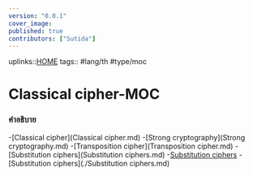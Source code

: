 ```yaml
---
version: "0.0.1"
cover_image:
published: true
contributors: ["Sutida"]
---
```

uplinks::[HOME](HOME.md)
tags:: #lang/th #type/moc

# Classical cipher-MOC
### คำอธิบาย
-[Classical cipher](Classical cipher.md)
-[Strong cryptography](Strong cryptography.md)
-[Transposition cipher](Transposition cipher.md)
-[Substitution ciphers](Substitution ciphers.md)
-[Substitution ciphers](Substitution%20ciphers.md)
-[Substitution ciphers](./Substitution ciphers.md)
